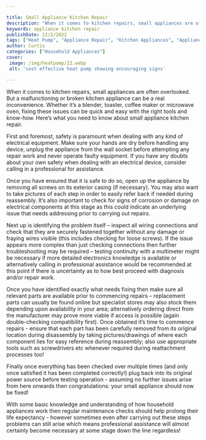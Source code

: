 ```yaml
---

title: Small Appliance Kitchen Repair
description: "When it comes to kitchen repairs, small appliances are often overlooked. But a malfunctioning or broken kitchen appliance can be a...get more detail"
keywords: appliance kitchen repair
publishDate: 12/2/2022
tags: ["Heat Pump", "Appliance Repair", "Kitchen Appliances", "Appliance Guide"]
author: Curtis
categories: ["Household Appliances"]
cover: 
 image: /img/heatpump/22.webp
 alt: 'cost effective heat pump showing encouraging signs'

---
```


When it comes to kitchen repairs, small appliances are often overlooked. But a malfunctioning or broken kitchen appliance can be a real inconvenience. Whether it’s a blender, toaster, coffee maker or microwave oven, fixing these issues can be quick and easy with the right tools and know-how. Here’s what you need to know about small appliance kitchen repair.

First and foremost, safety is paramount when dealing with any kind of electrical equipment. Make sure your hands are dry before handling any device, unplug the appliance from the wall socket before attempting any repair work and never operate faulty equipment. If you have any doubts about your own safety when dealing with an electrical device, consider calling in a professional for assistance.

Once you have ensured that it is safe to do so, open up the appliance by removing all screws on its exterior casing (if necessary). You may also want to take pictures of each step in order to easily refer back if needed during reassembly. It’s also important to check for signs of corrosion or damage on electrical components at this stage as this could indicate an underlying issue that needs addressing prior to carrying out repairs. 

Next up is identifying the problem itself – inspect all wiring connections and check that they are securely fastened together without any damage or fraying wires visible (this includes checking for loose screws). If the issue appears more complex than just checking connections then further troubleshooting may be required – testing continuity with a multimeter might be necessary if more detailed electronics knowledge is available or alternatively calling in professional assistance would be recommended at this point if there is uncertainty as to how best proceed with diagnosis and/or repair work. 

Once you have identified exactly what needs fixing then make sure all relevant parts are available prior to commencing repairs – replacement parts can usually be found online but specialist stores may also stock them depending upon availability in your area; alternatively ordering direct from the manufacturer may prove more viable if access is possible (again double-checking compatibility first). Once obtained it’s time to commence repairs - ensure that each part has been carefully removed from its original location during disassembly by taking pictures/drawings of where each component lies for easy reference during reassembly; also use appropriate tools such as screwdrivers etc whenever required during reattachment processes too! 

 Finally once everything has been checked over multiple times (and only once satisfied it has been completed correctly!) plug back into its original power source before testing operation - assuming no further issues arise from here onwards then congratulations: your small appliance should now be fixed! 

 With some basic knowledge and understanding of how household appliances work then regular maintenance checks should help prolong their life expectancy - however sometimes even after carrying out these steps problems can still arise which means professional assistance will almost certainly become necessary at some stage down the line regardless!
